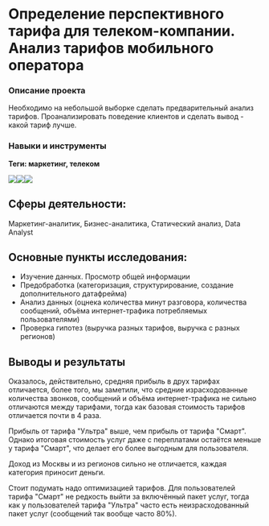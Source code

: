 # Определение перспективного тарифа для телеком-компании. Анализ тарифов мобильного оператора
### Описание проекта
Необходимо на небольшой выборке сделать предварительный анализ тарифов. Проанализировать поведение клиентов и сделать вывод - какой тариф лучше.
### Навыки и инструменты
**Теги: маркетинг, телеком**

<img src="https://img.shields.io/badge/Pandas-black?style=flat-square&logo=pandas&logoColor=orange"/><img src="https://img.shields.io/badge/MatPlotlib-black?style=flat-square"/><img src="https://img.shields.io/badge/SciPy-black?style=flat-square&logo=scipy&logoColor=orange"/>
## Сферы деятельности:
Маркетинг-аналитик, Бизнес-аналитика, Статический анализ, Data Analyst
## Основные пункты исследования:
 - Изучение данных. Просмотр общей информации
 - Предобработка (категоризация, структурирование, создание дополнительного датафрейма)
 - Анализ данных (оцнека количества минут разговора, количества сообщений, объёма интернет-трафика потребляемых пользователями)
 - Проверка гипотез (выручка разных тарифов, выручка с разных регионов)

## Выводы и результаты
Оказалось, действительно, средняя прибыль в друх тарифах отличается, более того, мы заметили, что средние израсходованные количества звонков, сообщений и объёма интернет-трафика не сильно отличаются между тарифами, 
тогда как базовая стоимость тарифов отличается почти в 4 раза. 

Прибыль от тарифа "Ультра" выше, чем прибыль от тарифа "Смарт". Однако итоговая стоимость услуг даже с переплатами остаётся меньше у тарифа "Смарт", 
что делает его более выгодным для пользователя. 

Доход из Москвы и из регионов сильно не отличается, каждая категория приносит деньги. 

Стоит подумать надо оптимизацией тарифов. Для пользователей тарифа "Смарт" не 
редкость выйти за включённый пакет услуг, тогда как у пользователей тарифа "Ультра" часто есть неизрасходованный пакет услуг (сообщений так вообще часто 80%).
